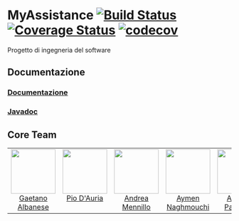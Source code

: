 # MyAssistance [![Build Status](https://travis-ci.com/aymen94/MyAssistance.svg?branch=master)](https://travis-ci.com/aymen94/MyAssistance) [![Coverage Status](https://coveralls.io/repos/github/aymen94/MyAssistance/badge.svg?branch=master)](https://coveralls.io/github/aymen94/MyAssistance?branch=master) [![codecov](https://codecov.io/gh/aymen94/myassistance/branch/master/graph/badge.svg)](https://codecov.io/gh/aymen94/myassistance)

Progetto di ingegneria del software

## Documentazione

### <a href="https://1drv.ms/f/s!AmgzKXSCdwCzh40A8FuIqmbApO7NZg">Documentazione</a>

### <a href="http://www.myassistance.ga">Javadoc</a>

<h2>Core Team</h2>

<table>
  <tbody>
    <tr>
      </td>
        <td align="center" valign="top">
        <img width="100" height="100" src="https://github.com/tanosk8.png?s=150">
        <br>
        <a href="https://github.com/tanosk8">Gaetano Albanese</a>
      </td>
      </td>
        <td align="center" valign="top">
        <img width="100" height="100" src="https://github.com/Pio98.png?s=150">
        <br>
        <a href="https://github.com/Pio98">Pio D'Auria</a>
      </td>      
      <td align="center" valign="top">
        <img width="100" height="100" src="https://github.com/HandyMenny.png?s=150">
        <br>
        <a href="https://github.com/HandyMenny">Andrea Mennillo</a>
      </td>          
      <td align="center" valign="top">
        <img width="100" height="100" src="https://github.com/aymen94.png?s=150">
        <br>
        <a href="https://github.com/aymen94">Aymen Naghmouchi</a>
      </td>    
      <td align="center" valign="top">
        <img width="100" height="100" src="https://github.com/FonzTech.png?s=150">
        <br>
        <a href="https://github.com/FonzTech">Alfonso Pauciello</a>
      </tr>
  </tbody>
</table>
